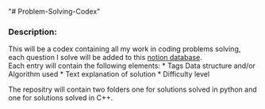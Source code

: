 "# Problem-Solving-Codex" 

### Description:
This will be a codex containing all my work in coding problems solving, each question I solve will be added to this [notion database](https://www.notion.so/ddd25ab0cf42424e90e90c605590ef5d?v=dfa197e91bd64be59131057cbdca45e5).\
Each entry will contain the following elements:
    * Tags Data structure and/or Algorithm used
    * Text explanation of solution
    * Difficulty level

The repositry will contain two folders one for solutions solved in python and one for solutions solved in C++.
